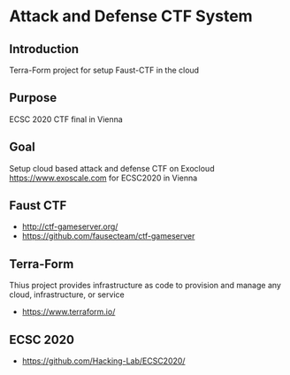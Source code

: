 # Attack and Defense CTF System
## Introduction
Terra-Form project for setup Faust-CTF in the cloud

## Purpose
ECSC 2020 CTF final in Vienna

## Goal
Setup cloud based attack and defense CTF on Exocloud https://www.exoscale.com for ECSC2020 in Vienna

## Faust CTF
* http://ctf-gameserver.org/ 
* https://github.com/fausecteam/ctf-gameserver

## Terra-Form
Thius project provides infrastructure as code to provision and manage any cloud, infrastructure, or service
* https://www.terraform.io/

## ECSC 2020
* https://github.com/Hacking-Lab/ECSC2020/
